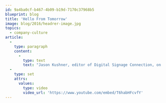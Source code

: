 ```yaml
---
id: 9a4ba0cf-b467-4b09-b19d-7170c37968b5
blueprint: blog
title: 'Hello From Tomorrow'
image: blog/2016/headrer-image.jpg
topics:
  - company-culture
article:
  -
    type: paragraph
    content:
      -
        type: text
        text: "Jason Kushner, editor of Digital Signage Connection, on the scene at the opening of Coates Group's digital innovation lab in Chicago on September 29 2016."
  -
    type: set
    attrs:
      values:
        type: video
        video_url: 'https://www.youtube.com/embed/T6habHFcvfY'
---
```


